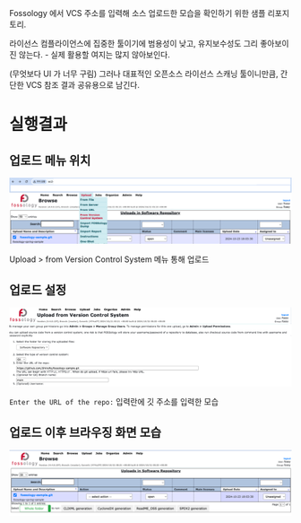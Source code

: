 Fossology 에서 VCS 주소를 입력해 소스 업로드한 모습을 확인하기 위한 샘플 리포지토리.

라이선스 컴플라이언스에 집중한 툴이기에 범용성이 낮고, 유지보수성도 그리 좋아보이진 않는다. - 실제 활용할 여지는 많지 않아보인다.

(무엇보다 UI 가 너무 구림) 그러나 대표적인 오픈소스 라이선스 스캐닝 툴이니만큼, 간단한 VCS 참조 결과 공유용으로 남긴다.

# 실행결과

## 업로드 메뉴 위치
![upload-menu](images/upload-menu.png)

Upload > from Version Control System 메뉴 통해 업로드

## 업로드 설정
![upload-setting](images/upload-setting.png)

`Enter the URL of the repo:` 입력란에 깃 주소를 입력한 모습

## 업로드 이후 브라우징 화면 모습
![browse](images/browse.png)

